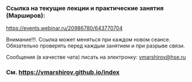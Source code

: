 
### Ссылка на текущие лекции и практические занятия (Марширов): 

https://events.webinar.ru/20986780/643770704

Внимание!!!. Ссылка может меняться при каждом новом сеансе. Обязательно проверять перед каждым занятием и при разрыве связи.

Сообщения (в качестве чата) писать на электронку: vmarshirov@hse.ru




### См.  https://vmarshirov.github.io/index
